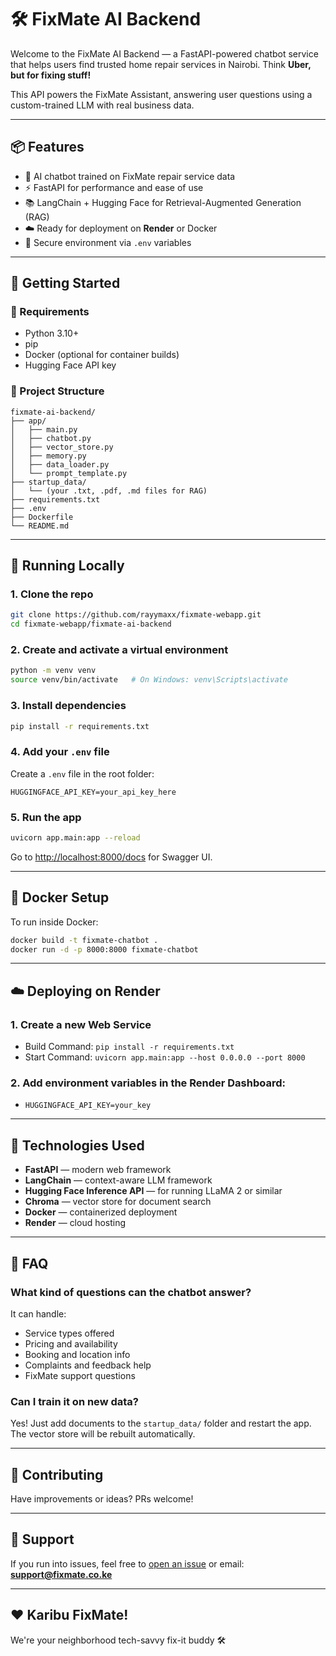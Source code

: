 # 🛠️ FixMate AI Backend

Welcome to the FixMate AI Backend — a FastAPI-powered chatbot service that helps users find trusted home repair services in Nairobi. Think **Uber, but for fixing stuff!**

This API powers the FixMate Assistant, answering user questions using a custom-trained LLM with real business data.

---

## 📦 Features

- 🤖 AI chatbot trained on FixMate repair service data
- ⚡ FastAPI for performance and ease of use
- 📚 LangChain + Hugging Face for Retrieval-Augmented Generation (RAG)
- ☁️ Ready for deployment on **Render** or Docker
- 🔐 Secure environment via `.env` variables

---

## 🚀 Getting Started

### 🔧 Requirements

- Python 3.10+
- pip
- Docker (optional for container builds)
- Hugging Face API key

### 📁 Project Structure

```
fixmate-ai-backend/
├── app/
│   ├── main.py
│   ├── chatbot.py
│   ├── vector_store.py
│   ├── memory.py
│   ├── data_loader.py
│   └── prompt_template.py
├── startup_data/
│   └── (your .txt, .pdf, .md files for RAG)
├── requirements.txt
├── .env
├── Dockerfile
└── README.md
```

---

## 🧪 Running Locally

### 1. Clone the repo

```bash
git clone https://github.com/rayymaxx/fixmate-webapp.git
cd fixmate-webapp/fixmate-ai-backend
```

### 2. Create and activate a virtual environment

```bash
python -m venv venv
source venv/bin/activate   # On Windows: venv\Scripts\activate
```

### 3. Install dependencies

```bash
pip install -r requirements.txt
```

### 4. Add your `.env` file

Create a `.env` file in the root folder:

```env
HUGGINGFACE_API_KEY=your_api_key_here
```

### 5. Run the app

```bash
uvicorn app.main:app --reload
```

Go to [http://localhost:8000/docs](http://localhost:8000/docs) for Swagger UI.

---

## 🐳 Docker Setup

To run inside Docker:

```bash
docker build -t fixmate-chatbot .
docker run -d -p 8000:8000 fixmate-chatbot
```

---

## ☁️ Deploying on Render

### 1. Create a new **Web Service**
- Build Command: `pip install -r requirements.txt`
- Start Command: `uvicorn app.main:app --host 0.0.0.0 --port 8000`

### 2. Add environment variables in the Render Dashboard:
- `HUGGINGFACE_API_KEY=your_key`

---

## 🧠 Technologies Used

- **FastAPI** — modern web framework
- **LangChain** — context-aware LLM framework
- **Hugging Face Inference API** — for running LLaMA 2 or similar
- **Chroma** — vector store for document search
- **Docker** — containerized deployment
- **Render** — cloud hosting

---

## 🙋 FAQ

### What kind of questions can the chatbot answer?

It can handle:
- Service types offered
- Pricing and availability
- Booking and location info
- Complaints and feedback help
- FixMate support questions

### Can I train it on new data?

Yes! Just add documents to the `startup_data/` folder and restart the app. The vector store will be rebuilt automatically.

---

## 🤝 Contributing

Have improvements or ideas? PRs welcome!

---

## 🧯 Support

If you run into issues, feel free to [open an issue](https://github.com/rayymaxx/fixmate-webapp/issues) or email: **support@fixmate.co.ke**

---

## ❤️ Karibu FixMate!

We're your neighborhood tech-savvy fix-it buddy 🛠️ 

